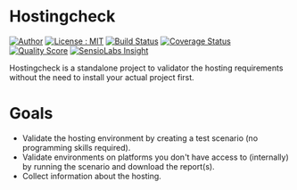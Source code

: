 # Hostingcheck

[![Author](https://img.shields.io/badge/author-%40sgrame-blue.svg?style=flat-square)](https://twitter.com/sgrame)
[![License : MIT](https://img.shields.io/badge/license-MIT-blue.svg?style=flat-square)](http://opensource.org/licenses/MIT)
[![Build Status](https://img.shields.io/travis/zero2one/hostingcheck/master.svg?style=flat-square)](https://travis-ci.org/zero2one/hostingcheck)
[![Coverage Status](https://img.shields.io/scrutinizer/coverage/g/zero2one/hostingcheck.svg?style=flat-square)](https://scrutinizer-ci.com/g/zero2one/hostingcheck/code-structure)
[![Quality Score](https://img.shields.io/scrutinizer/g/zero2one/hostingcheck.svg?style=flat-square)](https://scrutinizer-ci.com/g/zero2one/hostingcheck)
[![SensioLabs Insight](https://img.shields.io/sensiolabs/i/f5be5d8f-9c61-468b-be0d-05d65c5de390.svg?style=flat-square)](https://insight.sensiolabs.com/projects/f5be5d8f-9c61-468b-be0d-05d65c5de390)


Hostingcheck is a standalone project to validator the hosting requirements without
the need to install your actual project first.


# Goals

* Validate the hosting environment by creating a test scenario (no programming 
  skills required).
* Validate environments on platforms you don't have access to (internally) by
  running the scenario and download the report(s).
* Collect information about the hosting.

